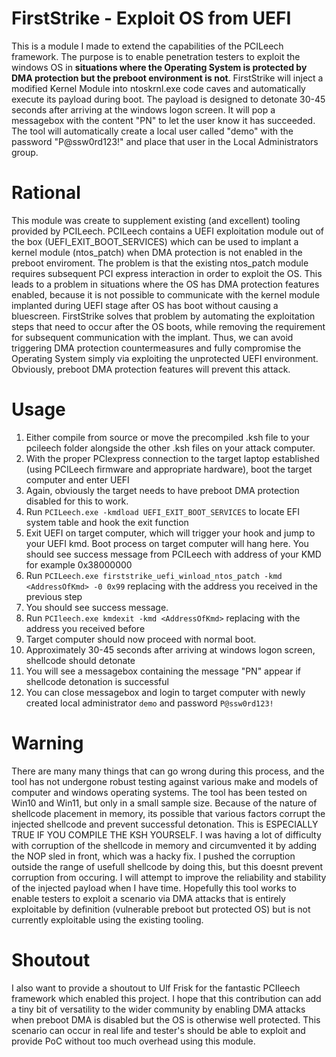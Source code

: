 # FirstStrike - Exploit OS from UEFI 
This is a module I made to extend the capabilities of the PCILeech framework. The purpose is to enable penetration testers to exploit the windows OS in **situations where the Operating System is protected by DMA protection but the preboot environment is not**. FirstStrike will inject a modified Kernel Module into ntoskrnl.exe code caves and automatically execute its payload during boot. The payload is designed to detonate 30-45 seconds after arriving at the windows logon screen. It will pop a messagebox with the content "PN" to let the user know it has succeeded. The tool will automatically create a local user called "demo" with the password "P@ssw0rd123!" and place that user in the Local Administrators group.

# Rational
This module was create to supplement existing (and excellent) tooling provided by PCILeech. PCILeech contains a UEFI exploitation module out of the box (UEFI_EXIT_BOOT_SERVICES) which can be used to implant a kernel module (ntos_patch) when DMA protection is not enabled in the preboot enviroment. The problem is that the existing ntos_patch module requires subsequent PCI express interaction in order to exploit the OS. This leads to a problem in situations where the OS has DMA protection features enabled, because it is not possible to communicate with the kernel module implanted during UEFI stage after OS has boot without causing a bluescreen.
FirstStrike solves that problem by automating the exploitation steps that need to occur after the OS boots, while removing the requirement for subsequent communication with the implant. Thus, we can avoid triggering DMA protection countermeasures and fully compromise the Operating System simply via exploiting the unprotected UEFI environment. Obviously, preboot DMA protection features will prevent this attack.

# Usage
1. Either compile from source or move the precompiled .ksh file to your pcileech folder alongside the other .ksh files on your attack computer.
2. With the proper PCIexpress connection to the target laptop established (using PCILeech firmware and appropriate hardware), boot the target computer and enter UEFI
3. Again, obviously the target needs to have preboot DMA protection disabled for this to work.
4. Run ```PCILeech.exe -kmdload UEFI_EXIT_BOOT_SERVICES``` to locate EFI system table and hook the exit function
5. Exit UEFI on target computer, which will trigger your hook and jump to your UEFI kmd. Boot process on target computer will hang here. You should see success message from PCILeech with address of your KMD for example 0x38000000
6. Run ```PCILeech.exe firststrike_uefi_winload_ntos_patch -kmd <AddressOfKmd> -0 0x99``` replacing <AddressOfKmd> with the address you received in the previous step
7. You should see success message.
8. Run ```PCIleech.exe kmdexit -kmd <AddressOfKmd>``` replacing <addressOfKmd> with the address you received before
9. Target computer should now proceed with normal boot.
10. Approximately 30-45 seconds after arriving at windows logon screen, shellcode should detonate
11. You will see a messagebox containing the message "PN" appear if shellcode detonation is successful
12. You can close messagebox and login to target computer with newly created local administrator ```demo``` and password ```P@ssw0rd123!```

# Warning
There are many many things that can go wrong during this process, and the tool has not undergone robust testing against various make and models of computer and windows operating systems. The tool has been tested on Win10 and Win11, but only in a small sample size.
Because of the nature of shellcode placement in memory, its possible that various factors corrupt the injected shellcode and prevent successful detonation. This is ESPECIALLY TRUE IF YOU COMPILE THE KSH YOURSELF. I was having a lot of difficulty with corruption of the shellcode in memory and circumvented it by adding 
the NOP sled in front, which was a hacky fix. I pushed the corruption outside the range of usefull shellcode by doing this, but this doesnt prevent corruption from occuring. I will attempt to improve the reliability and stability of the injected payload when I have time.
Hopefully this tool works to enable testers to exploit a scenario via DMA attacks that is entirely exploitable by definition (vulnerable preboot but protected OS) but is not currently exploitable using the existing tooling.

# Shoutout
I also want to provide a shoutout to Ulf Frisk for the fantastic PCIleech framework which enabled this project. I hope that this contribution can add a tiny bit of versatility to the wider community by enabling DMA attacks when preboot DMA is disabled but the OS is otherwise well protected. This scenario can occur in real life
and tester's should be able to exploit and provide PoC without too much overhead using this module.
